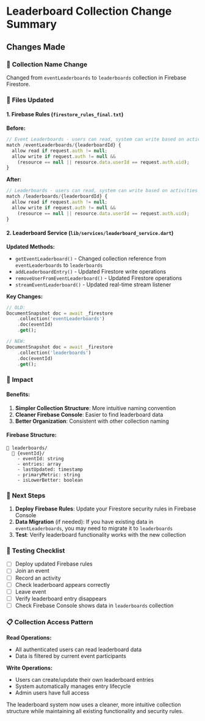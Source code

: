 # Leaderboard Collection Change Summary

## Changes Made

### 🔄 **Collection Name Change**
Changed from `eventLeaderboards` to `leaderboards` collection in Firebase Firestore.

### 📁 **Files Updated**

#### 1. **Firebase Rules** (`firestore_rules_final.txt`)
**Before:**
```javascript
// Event Leaderboards - users can read, system can write based on activities
match /eventLeaderboards/{leaderboardId} {
  allow read if request.auth != null;
  allow write if request.auth != null && 
    (resource == null || resource.data.userId == request.auth.uid);
}
```

**After:**
```javascript
// Leaderboards - users can read, system can write based on activities
match /leaderboards/{leaderboardId} {
  allow read if request.auth != null;
  allow write if request.auth != null && 
    (resource == null || resource.data.userId == request.auth.uid);
}
```

#### 2. **Leaderboard Service** (`lib/services/leaderboard_service.dart`)

**Updated Methods:**
- `getEventLeaderboard()` - Changed collection reference from `eventLeaderboards` to `leaderboards`
- `addLeaderboardEntry()` - Updated Firestore write operations
- `removeUserFromEventLeaderboard()` - Updated Firestore operations
- `streamEventLeaderboard()` - Updated real-time stream listener

**Key Changes:**
```dart
// OLD:
DocumentSnapshot doc = await _firestore
    .collection('eventLeaderboards')
    .doc(eventId)
    .get();

// NEW:
DocumentSnapshot doc = await _firestore
    .collection('leaderboards')
    .doc(eventId)
    .get();
```

### 🎯 **Impact**

#### **Benefits:**
1. **Simpler Collection Structure**: More intuitive naming convention
2. **Cleaner Firebase Console**: Easier to find leaderboard data
3. **Better Organization**: Consistent with other collection naming

#### **Firebase Structure:**
```
📁 leaderboards/
  📄 {eventId}/
    - eventId: string
    - entries: array
    - lastUpdated: timestamp
    - primaryMetric: string
    - isLowerBetter: boolean
```

### 🚀 **Next Steps**

1. **Deploy Firebase Rules**: Update your Firestore security rules in Firebase Console
2. **Data Migration** (if needed): If you have existing data in `eventLeaderboards`, you may need to migrate it to `leaderboards`
3. **Test**: Verify leaderboard functionality works with the new collection

### 🔧 **Testing Checklist**

- [ ] Deploy updated Firebase rules
- [ ] Join an event
- [ ] Record an activity 
- [ ] Check leaderboard appears correctly
- [ ] Leave event
- [ ] Verify leaderboard entry disappears
- [ ] Check Firebase Console shows data in `leaderboards` collection

### 📋 **Collection Access Pattern**

**Read Operations:**
- All authenticated users can read leaderboard data
- Data is filtered by current event participants

**Write Operations:**
- Users can create/update their own leaderboard entries
- System automatically manages entry lifecycle
- Admin users have full access

The leaderboard system now uses a cleaner, more intuitive collection structure while maintaining all existing functionality and security rules.
